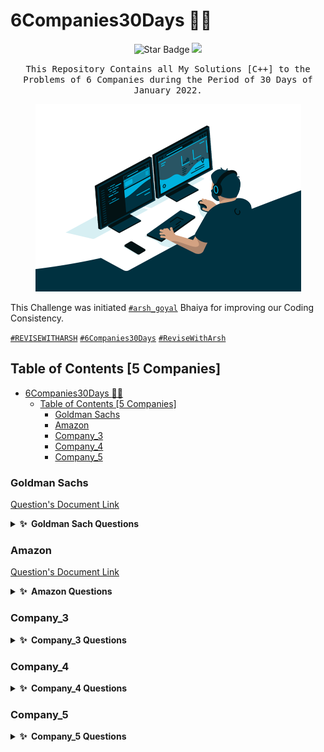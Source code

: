# 6Companies30Days :man_technologist: 

<p align="center">
<img src="https://img.shields.io/static/v1?label=%F0%9F%8C%9F&message=If%20Useful&style=style=flat&color=BC4E99" alt="Star Badge"/>
<a href="https://twitter.com/bhagya_rana" ><img src="https://img.shields.io/twitter/follow/bhagya_rana.svg?style=social" /> </a>
</p>

<p align="center">
  <samp>
  This Repository Contains all My Solutions [C++] to the Problems of 6 Companies during the Period  of 30 Days of January 2022. 
  </samp>

  <p align="center">
  <img src="/codinglife.gif" alt="Coding_Image_Bhagya_Rana" width="425" height="300">
  </p>

  This Challenge was initiated [`#arsh_goyal`](https://twitter.com/arsh_goyal) Bhaiya for improving our Coding Consistency.
  
  [`#REVISEWITHARSH`](https://twitter.com/search?q=%23REVISEWITHARSH&src=typed_query)
  [`#6Companies30Days`](https://twitter.com/search?q=%236Companies30Days&src=typeahead_click)
  [`#ReviseWithArsh`](https://twitter.com/search?q=%23ReviseWithArsh&src=typed_query)
  <br/>
</p>

## Table of Contents [5 Companies]

- [6Companies30Days :man_technologist:](#6companies30days-man_technologist)
  - [Table of Contents [5 Companies]](#table-of-contents-5-companies)
    - [Goldman Sachs](#goldman-sachs)
    - [Amazon](#amazon)
    - [Company_3](#company_3)
    - [Company_4](#company_4)
    - [Company_5](#company_5)

### Goldman Sachs

<a href="https://docs.google.com/document/d/e/2PACX-1vRgrSl5zCl8P92F0qNuJyDF9v8aqfNd1UB9fQWTb-_aohzhPbZ0GOVbXvfnGHgzbWWdkf9gr7ZgM0lj/pub">Question's Document Link</a>

<details>
  <summary><b>✨&nbsp;&nbsp;Goldman&nbsp;Sach&nbsp;Questions</b></summary>
  <br/>

| Sr.No |                   Question                  | Link | Solution |
|:-----:|:-------------------------------------------:|:----:|:--------:|
|   1   |           Print Anagrams Together           |   -  |     -    |
|   2   |            Overlapping Rectangles           |   -  |     -    |
|   3   |      Subarray with Product less than k      |   -  |     -    |
|   4   |             Run Length Encoding             |   -  |     -    |
|   5   |                 Ugly Numbers                |   -  |     -    |
|   6   |      Greatest Common Divisor of Strings     |   -  |     -    |
|   7   |          Kid which gets Damaged Toy         |   -  |     -    |
|   8   |           Total Decoding Messages           |   -  |     -    |
|   9   |          Number following a pattern         |   -  |     -    |
|   10  | Max 10 numbers in a list having 10M entries |   -  |     -    |
|   11  |          Find Missing And Repeating         |   -  |     -    |
|   12  |      Total Squares in a N*N chessboard      |   -  |     -    |
|   13  |              Decode the string              |   -  |     -    |
|   14  |          Minimum Size Subarray Sum          |   -  |     -    |
|   15  |         Array Pair Sum Divisibility         |   -  |     -    |

</details>

### Amazon

<a href="https://docs.google.com/document/d/1KH9GVaUCET-y5SL5sg6DAnon9XwRRW-sPiyJ2p7FRLs/edit">Question's Document Link</a>

<details>
  <summary><b>✨&nbsp;&nbsp;Amazon&nbsp;Questions</b></summary>
  <br/>

| Sr.No |                   Question                  | Link | Solution |
|:-----:|:-------------------------------------------:|:----:|:--------:|
|   1   |          Calculating Maximum Profit           |   -  |     -    |
|   2   |            Longest Mountain            |   -  |     -    |
|   3   |      IPL 2021 - Match Day 2      |   -  |     -    |
|   4   |             Brackets in Matrix Chain Multiplication              |   -  |     -    |
|   5   |                 Phone directory                 |   -  |     -    |
|   6   |      Maximum of all subarrays of size k     |   -  |     -    |
|   7   |          First non-repeating character in a stream         |   -  |     -    |
|   8   |           Count ways to N'th Stair(Order does not matter)           |   -  |     -    |
|   9   |          Perfect Sudoku Pattern ?         |   -  |     -    |
|   10  | Nuts and Bolts Problem |   -  |     -    |
|   11  |          Tree Serialization and Deserialization         |   -  |     -    |
|   12  |      Column name from a given column number      |   -  |     -    |
|   13  |              Rotten Oranges               |   -  |     -    |
|   14  |          Tree Burning           |   -  |     -    |
|   15  |         Delete N nodes after M nodes of a linked list         |   -  |     -    |

</details>

### Company_3

<details>
  <summary><b>✨&nbsp;&nbsp;Company_3&nbsp;Questions</b></summary>
  <br/>

| Sr.No |                   Question                  | Link | Solution |
|:-----:|:-------------------------------------------:|:----:|:--------:|
|   1   |          -           |   -  |     -    |
|   2   |            -           |   -  |     -    |
|   3   |      -      |   -  |     -    |
|   4   |             -             |   -  |     -    |
|   5   |                 -                |   -  |     -    |
|   6   |      -     |   -  |     -    |
|   7   |          -         |   -  |     -    |
|   8   |           -           |   -  |     -    |
|   9   |          -         |   -  |     -    |
|   10  | - |   -  |     -    |
|   11  |          -         |   -  |     -    |
|   12  |      -      |   -  |     -    |
|   13  |              -              |   -  |     -    |
|   14  |          -          |   -  |     -    |
|   15  |         -        |   -  |     -    |

</details>

### Company_4

<details>
  <summary><b>✨&nbsp;&nbsp;Company_4&nbsp;Questions</b></summary>
  <br/>

| Sr.No |                   Question                  | Link | Solution |
|:-----:|:-------------------------------------------:|:----:|:--------:|
|   1   |          -           |   -  |     -    |
|   2   |            -           |   -  |     -    |
|   3   |      -      |   -  |     -    |
|   4   |             -             |   -  |     -    |
|   5   |                 -                |   -  |     -    |
|   6   |      -     |   -  |     -    |
|   7   |          -         |   -  |     -    |
|   8   |           -           |   -  |     -    |
|   9   |          -         |   -  |     -    |
|   10  | - |   -  |     -    |
|   11  |          -         |   -  |     -    |
|   12  |      -      |   -  |     -    |
|   13  |              -              |   -  |     -    |
|   14  |          -          |   -  |     -    |
|   15  |         -        |   -  |     -    |

</details>

### Company_5

<details>
  <summary><b>✨&nbsp;&nbsp;Company_5&nbsp;Questions</b></summary>
  <br/>

| Sr.No |                   Question                  | Link | Solution |
|:-----:|:-------------------------------------------:|:----:|:--------:|
|   1   |          -           |   -  |     -    |
|   2   |            -           |   -  |     -    |
|   3   |      -      |   -  |     -    |
|   4   |             -             |   -  |     -    |
|   5   |                 -                |   -  |     -    |
|   6   |      -     |   -  |     -    |
|   7   |          -         |   -  |     -    |
|   8   |           -           |   -  |     -    |
|   9   |          -         |   -  |     -    |
|   10  | - |   -  |     -    |
|   11  |          -         |   -  |     -    |
|   12  |      -      |   -  |     -    |
|   13  |              -              |   -  |     -    |
|   14  |          -          |   -  |     -    |
|   15  |         -        |   -  |     -    |

</details>


